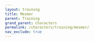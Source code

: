 ```yaml
---
layout: training
title: Mesmer
parent: Training
grand_parent: Characters
permalink: /characters/training/mesmer/
nav_exclude: true
---
```

